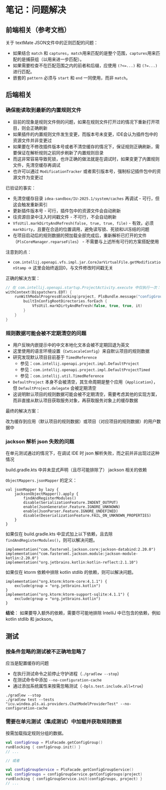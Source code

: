 # 笔记：问题解决

## 前端相关（参考文档）

关于 textMate JSON文件中的正则匹配的问题：

- 如果结合 `match` 和 `captures`，`match`用来匹配的是整个范围，`captures`用来匹配的是捕获组（以用来进一步匹配）。
- 如果需要检查不在匹配范围之内的前者和后缀，应使用 `(?<=...)` 和 `(?=...)` 进行匹配。
- 嵌套的 `pattern` 必须与 `start` 和 `end` 一同使用，而非 `match`。

## 后端相关

### 确保能读取到最新的内置规则文件

- 目前的现象是规则文件侧的问题，如果在规则文件打开过的情况下重新打开项目，则会正确刷新
- 如果插件的内置规则文件发生变更，而版本号未变更，IDE会认为插件包中的资源文件并非变更过
- 如果要在不修改插件版本号或者不清空缓存的情况下，保证规则正确刷新，需要保证在解析规则之前同步刷新了内置规则目录
- 而这非常容易导致死锁，也许正确的做法就是在调试时，如果变更了内置规则文件，先清空缓存再调试
- 也许可以通过 `ModificationTracker` 或者索引版本号，强制标记插件包中的资源文件为变更过

已验证的事实：

- 先清空缓存目录 `idea-sandbox/IU-2025.1/system/caches` 再调试 - 可行，但这会触发重新索引
- 更新插件版本号 - 可行，插件包中的资源文件会自动刷新
- 往资源目录中注入时间戳文件 - 不可行，不会自动刷新
- `VfsUtil.markDirtyAndRefresh(false, true, true, file)` - 有效，必须 `markDirty`，且要在合适的位置调用，避免读写锁、死锁和UI冻结的问题
- 在项目启动后的规则数据的预加载全部完成后，重新解析已打开的文件（`PlsCoreManager.reparseFiles`） - 不需要与上述所有可行的方案搭配使用

注意到的点：

- `com.intellij.openapi.vfs.impl.jar.CoreJarVirtualFile.getModificationStamp` -> 这里会始终返回0，与文件修改时间戳无关

正确的解决方案：

```kotlin
// 在 com.intellij.openapi.startup.ProjectActivity.execute 中仅执行一次：
withContext(Dispatchers.EDT) {
    runWithModalProgressBlocking(project, PlsBundle.message("configGroup.refresh.builtin.progressTitle")) {
        builtInConfigRootDirectories.forEach {
            VfsUtil.markDirtyAndRefresh(false, true, true, it)
        }
    }
}
```

### 规则数据可能会被不定期清空的问题

- 用户反映内嵌提示中的中文本地化文本会被不定期回退为英文
- 这里使用的语言环境设置（`CwtLocaleConfig`）来自默认项目的规则数据
- 研究发现默认项目目前基于 `TimedReference`
  - 参见：`com.intellij.openapi.project.impl.DefaultProject`
  - 参见：`com.intellij.openapi.project.impl.DefaultProjectTimed`
  - 参见：`com.intellij.util.TimedReference`
- `DefaultProject` 本身不会被清空，其生命周期是整个应用（`Application`），但 `DefaultProject.delegate` 会被定期清空
- 这说明默认项目的规则数据可能会被不定期清空，需要考虑其他的实现方案，而非直接从默认项目获取服务对象，再获取服务对象上的缓存数据

最终的解决方案：

改为缓存到应用（默认项目的规则数据）或项目（对应项目的规则数据）的用户数据中

### jackson 解析 json 失败的问题

在单元测试通过的情况下，在调试 IDE 时 json 解析失败，而之前并非出现过这种情况

build.gradle.kts 中并未显式声明（且尽可能排除了） jackson 相关的依赖

`ObjectMappers.jsonMapper` 的定义：

```
val jsonMapper by lazy {
    jacksonObjectMapper().apply {
        findAndRegisterModules()
        disable(SerializationFeature.INDENT_OUTPUT)
        enable(JsonGenerator.Feature.IGNORE_UNKNOWN)
        enable(JsonParser.Feature.IGNORE_UNDEFINED)
        disable(DeserializationFeature.FAIL_ON_UNKNOWN_PROPERTIES)
    }
}
```

如果仅在 build.gradle.kts 中显式加上以下依赖，且去除 `findAndRegisterModules()`，则可以解决问题。

```
implementation("com.fasterxml.jackson.core:jackson-databind:2.20.0")
implementation("com.fasterxml.jackson.module:jackson-module-kotlin:2.20.0")
implementation("org.jetbrains.kotlin:kotlin-reflect:2.1.10")
```

如果仅在 ktorm 依赖中排除 kotlin stdlib 的依赖，则可以解决问题。

```
implementation("org.ktorm:ktorm-core:4.1.1") {
    exclude(group = "org.jetbrains.kotlin")
}
implementation("org.ktorm:ktorm-support-sqlite:4.1.1") {
    exclude(group = "org.jetbrains.kotlin")
}
```

**结论**： 如果要导入额外的依赖，需要尽可能地排除 IntelliJ 中已包含的依赖，例如 kotlin stdlib 和 jackson。

## 测试

### 按条件忽略的测试被不正确地忽略了

应当是配置缓存的问题

- 在执行测试命令之前停止守护进程（`./gradlew --stop`）
- 在测试命令中添加 `--no-configuration-cache`
- 通过添加系统属性来按需忽略测试（`-Dpls.test.include.all=true`）

```shell
./gradlew --stop
./gradlew test --tests "icu.windea.pls.ai.providers.ChatModelProviderTest" --no-configuration-cache
```

### 需要在单元测试（集成测试）中加载并获取规则数据

按需加载指定规则分组的数据。

```kotlin
val configGroup = PlsFacade.getConfigGroup()
runBlocking { configGroup.init() }
// ...

// 或者

val configGroupService = PlsFacade.getConfigGroupService()
val configGroups = configGroupService.getConfigGroups(project)
runBlocking { configGroupService.init(configGroups, project) }
// ...
```